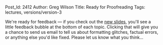 Post_Id: 2412
Author: Greg Wilson
Title: Ready for Proofreading
Tags: lectures, versions/version-3

<p>We're ready for feedback &mdash; if you check out the <a href="http://software-carpentry.org/4_0/">new slides</a>, you'll see a little feedback bubble at the bottom of each topic.  Clicking that will give you a chance to send us email to tell us about formatting glitches, factual errors, or anything else you'd like fixed.  Please let us know what you think...</p>
